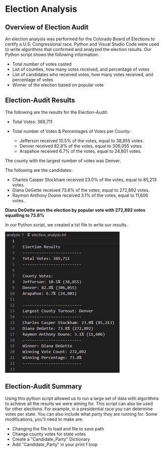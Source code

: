 # Election Analysis 
## Overview of Election Audit
An election analysis was performed for the Colorado Board of Elections to certify a U.S. Congressional race. Python and Visual Studio Code were used to write algorithms that confirmed and analyzed the election results. Our Python script shows the following information:
- Total number of votes casted
- List of counties, how many votes received, and percentage of votes
- List of candidates who received votes, how many votes received, and percentage of votes
- Winner of the election based on popular vote
## Election-Audit Results
The following are the results for the Election-Audit:
- Total Votes: 369,711
- Total number of Votes & Percentages of Votes per County:

  - Jefferson received 10.5% of the votes, equal to 38,855 votes.
  - Denver received 82.8% of the votes, equal to 306,055 votes.
  - Arapahoe received 6.7% of the votes, equal to 24,801 votes.

The county with the largest number of votes was Denver.

The following are the candidates:

  - Charles Casper Stockham received 23.0% of the votes, equal to 85,213 votes.
  - Diana DeGette received 73.8% of the votes, equal to 272,892 votes.
  - Raymon Anthony Doane received 3.1% of the votes, equal to 11,606 votes.

**Diana DeGette won the election by popular vote with 272,892 votes equalling to 73.8%**

In our Python script, we created a txt file to write our results. 

![election_analysistxfile](election_analysistxfile.png)
    
## Election-Audit Summary
Using this python script allowed us to run a large set of data with algorithms to achieve all the results we were aiming for. This script can also be used for other elections. For example, in a presidential race you can determine votes per state. You can also include what party they are running for. Some modifications, you'll need to make are:
- Changing the file to load and file to save path
- Change county votes for state votes
- Create a "Candidate_Party" Dictionary
- Add "Candidate_Party" in your print f loop
